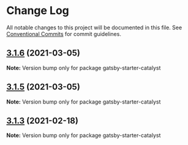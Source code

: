 # Change Log

All notable changes to this project will be documented in this file.
See [Conventional Commits](https://conventionalcommits.org) for commit guidelines.

## [3.1.6](https://github.com/ehowey/gatsby-starter-catalyst-core/compare/gatsby-starter-catalyst@3.1.5...gatsby-starter-catalyst@3.1.6) (2021-03-05)

**Note:** Version bump only for package gatsby-starter-catalyst





## [3.1.5](https://github.com/ehowey/gatsby-starter-catalyst-core/compare/gatsby-starter-catalyst@3.1.4...gatsby-starter-catalyst@3.1.5) (2021-03-05)

**Note:** Version bump only for package gatsby-starter-catalyst





## [3.1.3](https://github.com/ehowey/gatsby-starter-catalyst-core/compare/gatsby-starter-catalyst@3.1.2...gatsby-starter-catalyst@3.1.3) (2021-02-18)

**Note:** Version bump only for package gatsby-starter-catalyst
